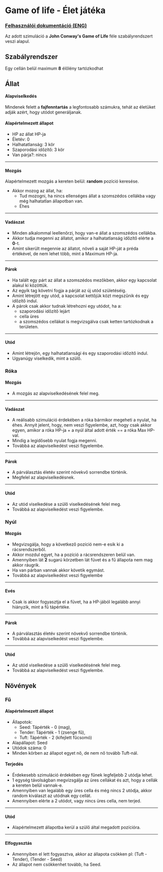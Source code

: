 # Game of life - Élet játéka

### [Felhasználói dokumentáció (ENG)](./docs/window.md)

Az adott szimuláció a **John Conway's Game of Life** féle szabályrendszert veszi alapul.

## Szabályrendszer
Egy cellán belül maximum **8** élőlény tartózkodhat

## Állat

#### Alapviselkedés
Mindenek felett a **fajfenntartás** a legfontosabb számukra, tehát az életüket adják azért, hogy utódot generáljanak.

#### Alapértelmezett állapot
- HP az állat HP-ja
- Életév: 0
- Halhatatlanság: 3 kör
- Szaporodási időzítő: 3 kör
- Van párja?: nincs

___
#### Mozgás

Alapértelmezett mozgás a kereten belül: **random** pozíció keresése.
- Akkor mozog az állat, ha:
    - Tud mozogni, ha nincs ellenséges állat a szomszédos cellákba vagy még halhatatlan állapotban van.
    - Éhes

___
#### Vadászat
- Minden alkalommal leellenőrzi, hogy van-e állat a szomszédos cellákba.
- Akkor tudja megenni az állatot, amikor a halhatatlanság időzítő elérte a **0**-t.
- Amint sikerült megennie az állatot, növeli a saját HP-ját a préda értékével, de nem lehet több, mint a Maximum HP-ja.

___
#### Párok
- Ha talált egy párt az állat a szomszédos mezőkben, akkor egy kapcsolat alakul ki közöttük.
- Az egyik tag követni fogja a párját az új utód születéséig.
- Amint létrejött egy utód, a kapcsolat kettőjük közt megszűnik és egy időzítő indul.
- A párok csak akkor tudnak létrehozni egy utódot, ha a:
    - szaporodási időzítő lejárt
    - cella üres
    - a szomszédos cellákat is megvizsgálva csak ketten tartózkodnak a területen.

___
#### Utód
- Amint létrejön, egy halhatatlansági és egy szaporodási időzítő indul.
- Ugyanúgy viselkedik, mint a szülő.

### Róka

#### Mozgás
- A mozgás az alapviselkedésének felel meg.
___
#### Vadászat
- A reálisabb szimuláció érdekében a róka bármikor megeheti a nyulat, ha éhes.
    Annyit jelent, hogy, nem veszi figyelembe, azt, hogy csak akkor egyen, amikor a róka HP-ja + a nyúl által adott érték == a róka Max HP-val.
- Mindig a legidősebb nyulat fogja megenni.
- Továbbá az alapviselkedést veszi figyelembe.
___
#### Párok
- A párválasztás életév szerint növekvő sorrendbe történik.
- Megfelel az alapviselkedésnek.
___
#### Utód
- Az utód viselkedése a szülő viselkedésének felel meg.
- Továbbá az alapviselkedést veszi figyelembe.

### Nyúl

#### Mozgás
- Megvizsgálja, hogy a következő pozíció nem-e esik ki a rácsrendszerből. 
- Akkor mozdul egyet, ha a pozíció a rácsrendszeren belül van.
- Amennyiben lát **2** sugarú körzetben lát füvet és a fű állapota nem mag akkor ráugrik.
- Ha van párban vannak akkor követik egymást.
- Továbbá az alapviselkedést veszi figyelembe
___
#### Evés
- Csak is akkor fogyasztja el a füvet, ha a HP-jából legalább annyi hiányzik, mint a fű tápértéke.
___
#### Párok
- A párválasztás életév szerint növekvő sorrendbe történik.
- Továbbá az alapviselkedést veszi figyelembe.
___
#### Utód
- Az utód viselkedése a szülő viselkedésének felel meg.
- Továbbá az alapviselkedést veszi figyelembe.

## Növények

### Fű

#### Alapértelmezett állapot
- Állapotok:    
    - Seed:   Tápérték - 0 (mag),              
    - Tender: Tápérték - 1 (zsenge fű),        
    - Tuft:   Tápérték - 2 (kifejlett fűcsomó)
- Alapállapot: Seed
- Utódok száma: 0
- Minden körben az állapot egyet nő, de nem nő tovább Tuft-nál.

#### Terjedés
- Érdekesebb szimuláció érdekében egy fűnek legfeljebb 2 utódja lehet.
- 1 egység távolságban megvizsgálja az üres cellákat és azt, hogy a cellák a kereten belül vannak-e.
- Amennyiben van legalább egy üres cella és még nincs 2 utódja, akkor random kiválaszt az utódnak egy cellát.
- Amennyiben elérte a 2 utódot, vagy nincs üres cella, nem terjed.
___
#### Utód
- Alapértelmezett állapotba kerül a szülő által megadott pozícióra.
___
#### Elfogyasztás
- Amennyiben el lett fogyasztva, akkor az állapota csökken pl: (Tuft - Tender), (Tender - Seed)
- Az állapot nem csökkenhet tovább, ha Seed.
